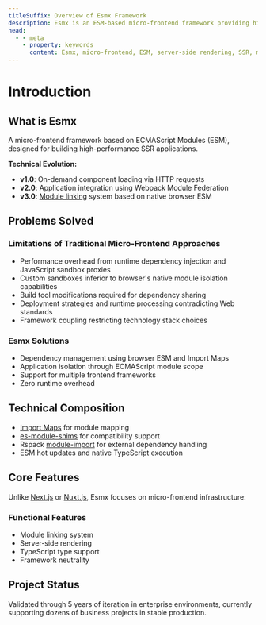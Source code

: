 ```yaml
---
titleSuffix: Overview of Esmx Framework
description: Esmx is an ESM-based micro-frontend framework providing high-performance server-side rendering capabilities.
head:
  - - meta
    - property: keywords
      content: Esmx, micro-frontend, ESM, server-side rendering, SSR, module linking, module federation
---
```


# Introduction

## What is Esmx

A micro-frontend framework based on ECMAScript Modules (ESM), designed for building high-performance SSR applications.

**Technical Evolution:**
- **v1.0**: On-demand component loading via HTTP requests
- **v2.0**: Application integration using Webpack Module Federation
- **v3.0**: [Module linking](/guide/essentials/module-link) system based on native browser ESM

## Problems Solved

### Limitations of Traditional Micro-Frontend Approaches

- Performance overhead from runtime dependency injection and JavaScript sandbox proxies
- Custom sandboxes inferior to browser's native module isolation capabilities
- Build tool modifications required for dependency sharing
- Deployment strategies and runtime processing contradicting Web standards
- Framework coupling restricting technology stack choices

### Esmx Solutions

- Dependency management using browser ESM and Import Maps
- Application isolation through ECMAScript module scope
- Support for multiple frontend frameworks
- Zero runtime overhead

## Technical Composition

- [Import Maps](https://caniuse.com/?search=import%20map) for module mapping
- [es-module-shims](https://github.com/guybedford/es-module-shims) for compatibility support
- Rspack [module-import](https://rspack.dev/config/externals#externalstypemodule-import) for external dependency handling
- ESM hot updates and native TypeScript execution

## Core Features

Unlike [Next.js](https://nextjs.org) or [Nuxt.js](https://nuxt.com/), Esmx focuses on micro-frontend infrastructure:

### Functional Features

- Module linking system
- Server-side rendering
- TypeScript type support
- Framework neutrality

## Project Status

Validated through 5 years of iteration in enterprise environments, currently supporting dozens of business projects in stable production.